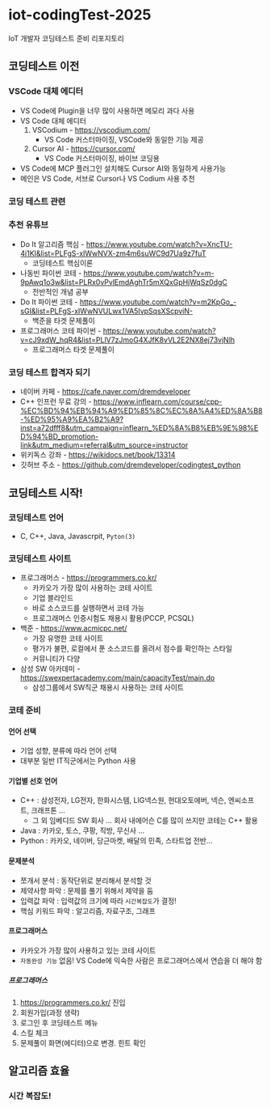 # iot-codingTest-2025
IoT 개발자 코딩테스트 준비 리포지토리

## 코딩테스트 이전

### VSCode 대체 에디터
- VS Code에 Plugin을 너무 많이 사용하면 메모리 과다 사용
- VS Code 대체 에디터
    1. VSCodium - https://vscodium.com/
        - VS Code 커스터마이징, VSCode와 동일한 기능 제공
    2. Cursor AI - https://cursor.com/
        - VS Code 커스터마이징, 바이브 코딩용
- VS Code에 MCP 플러그인 설치해도 Cursor AI와 동일하게 사용가능
- 메인은 VS Code, 서브로 Cursor나 VS Codium 사용 추천

### 코딩 테스트 관련

### 추천 유튜브
- Do It 알고리즘 핵심 - https://www.youtube.com/watch?v=XncTU-4i1KI&list=PLFgS-xIWwNVX-zm4m6suWC9d7Ua9z7fuT
    - 코딩테스트 핵심이론
- 나동빈 파이썬 코테 - https://www.youtube.com/watch?v=m-9pAwq1o3w&list=PLRx0vPvlEmdAghTr5mXQxGpHjWqSz0dgC
    - 전반적인 개념 공부
- Do It 파이썬 코테 - https://www.youtube.com/watch?v=m2KpGo_-sGI&list=PLFgS-xIWwNVULwx1VA5IvpSqsXScpviN-
    - 백준을 타겟 문제풀이
- 프로그래머스 코테 파이썬 - https://www.youtube.com/watch?v=cJ9xdW_hqR4&list=PLlV7zJmoG4XJfK8vVL2E2NX8ej73vjNlh    
    - 프로그래머스 타겟 문제풀이

### 코딩 테스트 합격자 되기
- 네이버 카페 - https://cafe.naver.com/dremdeveloper
- C++ 인프런 무료 강의 - https://www.inflearn.com/course/cpp-%EC%BD%94%EB%94%A9%ED%85%8C%EC%8A%A4%ED%8A%B8-%ED%95%A9%EA%B2%A9?inst=a72dfff8&utm_campaign=inflearn_%ED%8A%B8%EB%9E%98%ED%94%BD_promotion-link&utm_medium=referral&utm_source=instructor
- 위키독스 강좌 - https://wikidocs.net/book/13314
- 깃허브 주소 - https://github.com/dremdeveloper/codingtest_python

## 코딩테스트 시작!

### 코딩테스트 언어
- C, C++, Java, Javascrpit, `Pyton(3)`

### 코딩테스트 사이트
- 프로그래머스 - https://programmers.co.kr/
    - 카카오가 가장 많이 사용하는 코테 사이트
    - 기업 블라인드
    - 바로 소스코드를 실행하면서 코테 가능
    - 프로그래머스 인증시험도 채용시 활용(PCCP, PCSQL)
- 백준 - https://www.acmicpc.net/
    - 가장 유명한 코테 사이트
    - 평가가 불편, 로컬에서 푼 소스코드를 올려서 점수를 확인하는 스타일
    - 커뮤니티가 다양
- 삼성 SW 아카데미 - https://swexpertacademy.com/main/capacityTest/main.do
    - 삼성그룹에서 SW직군 채용시 사용하는 코테 사이트

### 코테 준비

#### 언어 선택
- 기업 성향, 분류에 따라 언어 선택
- 대부분 일반 IT직군에서는 Python 사용

#### 기업별 선호 언어
- C++ : 삼성전자, LG전자, 한화시스템, LIG넥스원, 현대오토에버, 넥슨, 엔씨소프트, 크래프톤 ... 
    - 그 외 임베디드 SW 회사 ... 회사 내에어슨 C를 많이 쓰지만 코테는 C++ 활용
- Java : 카카오, 토스, 쿠팡, 직방, 무신사 ...
- Python : 카카오, 네이버, 당근마켓, 배달의 민족, 스타트업 전반...

#### 문제분석
- 쪼개서 분석 : 동작단위로 분리해서 분석할 것
- 제약사항 파악 : 문제를 풀기 위해서 제약을 둠
- 입력값 파악 : 입력값의 크기에 따라 `시간복잡도`가 결정!
- 핵심 키워드 파악 : 알고리즘, 자료구조, 그래프

#### 프로그래머스
- 카카오가 가장 많이 사용하고 있는 코테 사이트
- `자동완성 기능` 없음! VS Code에 익숙한 사람은 프로그래머스에서 연습을 더 해야 함

##### 프로그래머스 
1. https://programmers.co.kr/ 진입
2. 회원가입(과정 생략)
3. 로그인 후 코딩테스트 메뉴
4. 스킬 체크
5. 문제풀이 화면(에디터)으로 변경. 힌트 확인

## 알고리즘 효율

### 시간 복잡도!